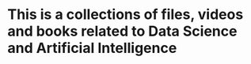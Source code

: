 # This is a collections of files, videos and books related to Data Science and Artificial Intelligence
